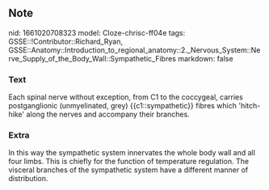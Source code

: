 ## Note
nid: 1661020708323
model: Cloze-chrisc-ff04e
tags: GSSE::!Contributor::Richard_Ryan, GSSE::Anatomy::Introduction_to_regional_anatomy::2._Nervous_System::Nerve_Supply_of_the_Body_Wall::Sympathetic_Fibres
markdown: false

### Text
<div class='toggle'>
  Each spinal nerve without exception, from C1 to the coccygeal,
  carries postganglionic (unmyelinated, grey) {{c1::sympathetic}}
  fibres which 'hitch-hike' along the nerves and accompany their
  branches.
</div>

### Extra
<p id="e95d0b83-290d-4aff-b8f9-6dcee9295b8e" class="">In this way
the sympathetic system innervates the whole body wall and all four
limbs. This is chiefly for the function of temperature regulation.
The visceral branches of the sympathetic system have a different
manner of distribution.
